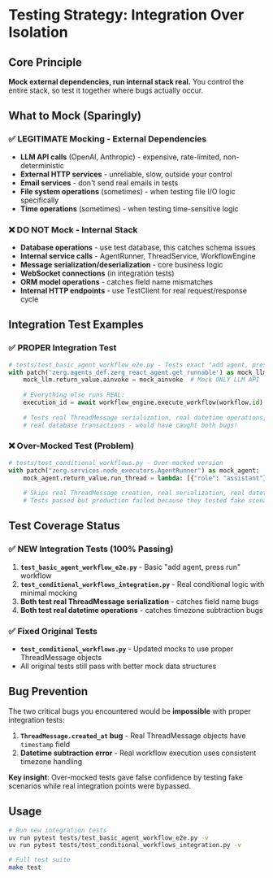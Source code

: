 # Testing Strategy: Integration Over Isolation

## Core Principle
**Mock external dependencies, run internal stack real.** You control the entire stack, so test it together where bugs actually occur.

## What to Mock (Sparingly)

### ✅ LEGITIMATE Mocking - External Dependencies
- **LLM API calls** (OpenAI, Anthropic) - expensive, rate-limited, non-deterministic
- **External HTTP services** - unreliable, slow, outside your control  
- **Email services** - don't send real emails in tests
- **File system operations** (sometimes) - when testing file I/O logic specifically
- **Time operations** (sometimes) - when testing time-sensitive logic

### ❌ DO NOT Mock - Internal Stack
- **Database operations** - use test database, this catches schema issues
- **Internal service calls** - AgentRunner, ThreadService, WorkflowEngine
- **Message serialization/deserialization** - core business logic  
- **WebSocket connections** (in integration tests)
- **ORM model operations** - catches field name mismatches
- **Internal HTTP endpoints** - use TestClient for real request/response cycle

## Integration Test Examples

### ✅ PROPER Integration Test
```python
# tests/test_basic_agent_workflow_e2e.py - Tests exact "add agent, press run" scenario
with patch('zerg.agents_def.zerg_react_agent.get_runnable') as mock_llm:
    mock_llm.return_value.ainvoke = mock_ainvoke  # Mock ONLY LLM API
    
    # Everything else runs REAL:
    execution_id = await workflow_engine.execute_workflow(workflow.id)
    
    # Tests real ThreadMessage serialization, real datetime operations, 
    # real database transactions - would have caught both bugs!
```

### ❌ Over-Mocked Test (Problem)
```python
# tests/test_conditional_workflows.py - Over-mocked version
with patch("zerg.services.node_executors.AgentRunner") as mock_agent:
    mock_agent.return_value.run_thread = lambda: [{"role": "assistant"}]  # Fake!
    
    # Skips real ThreadMessage creation, real serialization, real datetime handling
    # Tests passed but production failed because they tested fake scenarios
```

## Test Coverage Status

### ✅ NEW Integration Tests (100% Passing)
1. **`test_basic_agent_workflow_e2e.py`** - Basic "add agent, press run" workflow
2. **`test_conditional_workflows_integration.py`** - Real conditional logic with minimal mocking
3. **Both test real ThreadMessage serialization** - catches field name bugs
4. **Both test real datetime operations** - catches timezone subtraction bugs

### ✅ Fixed Original Tests
- **`test_conditional_workflows.py`** - Updated mocks to use proper ThreadMessage objects
- All original tests still pass with better mock data structures

## Bug Prevention

The two critical bugs you encountered would be **impossible** with proper integration tests:

1. **`ThreadMessage.created_at` bug** - Real ThreadMessage objects have `timestamp` field
2. **Datetime subtraction error** - Real workflow execution uses consistent timezone handling

**Key insight**: Over-mocked tests gave false confidence by testing fake scenarios while real integration points were bypassed.

## Usage

```bash
# Run new integration tests
uv run pytest tests/test_basic_agent_workflow_e2e.py -v
uv run pytest tests/test_conditional_workflows_integration.py -v

# Full test suite
make test
```